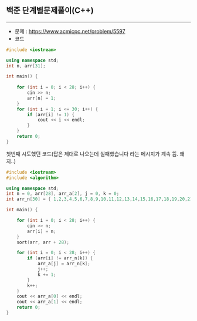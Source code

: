 ## 백준 단계별문제풀이(C++)

-----
- 문제 : https://www.acmicpc.net/problem/5597
- 코드

```C++
#include <iostream>

using namespace std;
int n, arr[31];

int main() {
	
	for (int i = 0; i < 28; i++) {
		cin >> n;
		arr[n] = 1;
	}
	for (int i = 1; i <= 30; i++) {
		if (arr[i] != 1) {
			cout << i << endl;
		}
	}
	return 0;
}
```

첫번째 시도했던 코드(답은 제대로 나오는데 실패했습니다 라는 메시지가 계속 뜸. 왜지..)
```C++
#include <iostream>
#include <algorithm>

using namespace std;
int n = 0, arr[28], arr_a[2], j = 0, k = 0;
int arr_n[30] = { 1,2,3,4,5,6,7,8,9,10,11,12,13,14,15,16,17,18,19,20,21,22,23,24,25,26,27,28,29,30 };

int main() {

	for (int i = 0; i < 28; i++) {
		cin >> n;
		arr[i] = n;
	}
	sort(arr, arr + 28);

	for (int i = 0; i < 28; i++) {
		if (arr[i] != arr_n[k]) {
			arr_a[j] = arr_n[k];
			j++;
			k += 1;
		}
		k++;
	}
	cout << arr_a[0] << endl;
	cout << arr_a[1] << endl;
	return 0;
}
```
